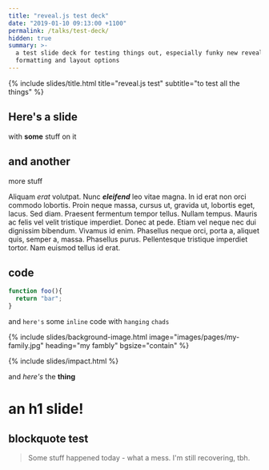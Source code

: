 ```yaml
---
title: "reveal.js test deck"
date: "2019-01-10 09:13:00 +1100"
permalink: /talks/test-deck/
hidden: true
summary: >-
  a test slide deck for testing things out, especially funky new reveal.js
  formatting and layout options
---
```


{% include slides/title.html title="reveal.js test" subtitle="to test all the things" %}

## Here's a slide

with **some** stuff on it

## and another

more stuff

Aliquam *erat* volutpat. Nunc **_eleifend_** leo vitae magna. In id erat non orci
commodo lobortis. Proin neque massa, cursus ut, gravida ut, lobortis eget,
lacus. Sed diam. Praesent fermentum tempor tellus. Nullam tempus. Mauris ac
felis vel velit tristique imperdiet. Donec at pede. Etiam vel neque nec dui
dignissim bibendum. Vivamus id enim. Phasellus neque orci, porta a, aliquet
quis, semper a, massa. Phasellus purus. Pellentesque tristique imperdiet tortor.
Nam euismod tellus id erat.

## code

```javascript
function foo(){
  return "bar";
}
```

and `here's` some `inline` code with `hanging` `chads`

{% include slides/background-image.html image="images/pages/my-family.jpg" heading="my fambly" bgsize="contain" %}

{% include slides/impact.html %}

and *here's* the **thing**

# an h1 slide!

## blockquote test

> Some stuff happened today - what a mess. I'm still recovering, tbh.
